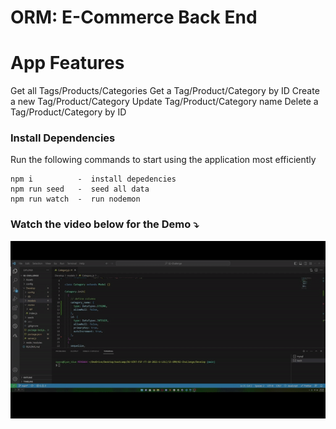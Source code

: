 # ORM: E-Commerce Back End

# App Features

Get all Tags/Products/Categories
Get a Tag/Product/Category by ID
Create a new Tag/Product/Category
Update Tag/Product/Category name
Delete a Tag/Product/Category by ID

### Install Dependencies

Run the following commands to start using the application most efficiently

```
npm i          -  install depedencies
npm run seed   -  seed all data
npm run watch  -  run nodemon
```
### Watch the video below for the Demo ⤵

[![ScreenCastify Video](./Assets/short.gif)](https://drive.google.com/file/d/1aTp7E4MtAPGSpVkReqA_n72lyR5QMYRa/view?usp=sharing "ORM eCommerce Backend")
